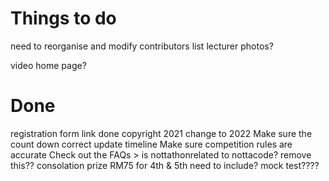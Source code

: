 # Things to do

need to reorganise and modify contributors list
lecturer photos?

video home page?

# Done
registration form link done
copyright 2021 change to 2022
Make sure the count down correct
update timeline
Make sure competition rules are accurate
Check out the FAQs > is nottathonrelated to nottacode? remove this??
consolation prize RM75 for 4th & 5th need to include?
mock test????